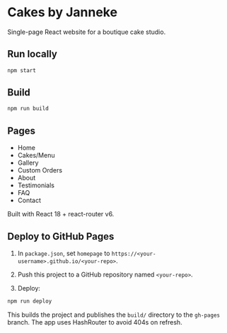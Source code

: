 # Cakes by Janneke

Single-page React website for a boutique cake studio.

## Run locally
```bash
npm start
```

## Build
```bash
npm run build
```

## Pages
- Home
- Cakes/Menu
- Gallery
- Custom Orders
- About
- Testimonials
- FAQ
- Contact

Built with React 18 + react-router v6.

## Deploy to GitHub Pages

1) In `package.json`, set `homepage` to `https://<your-username>.github.io/<your-repo>`.

2) Push this project to a GitHub repository named `<your-repo>`.

3) Deploy:

```bash
npm run deploy
```

This builds the project and publishes the `build/` directory to the `gh-pages` branch. The app uses HashRouter to avoid 404s on refresh.
